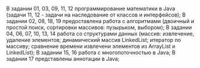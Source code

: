 В задании 01, 03, 09, 11, 12 программирование математики в Java (задачи 11, 12 - задачи на наследование от классов и интерфейсов);
В задании 02, 08, 18, 19 предоставлена работа с алгоритмами (двоичный и простой поиск, сортировки массивов: пузырьком, выбором);
В задании 04, 06, 07, 10, 13, 14 работа со структурами данных (массив: извлечение, удаление элементов; динамический массив LinkedList; итератор по массиву; сравнение времени извлечени элементов из ArrayList и LinkedList);
В задании 15, 16 работа с многопоточностью в Java;
В задании 17 представлены аннотации в Java;
